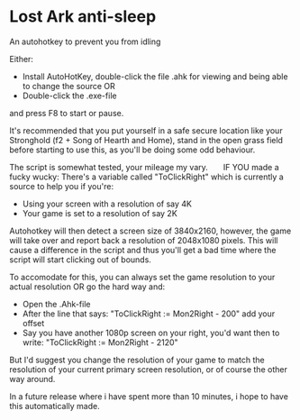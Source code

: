 # Lost Ark anti-sleep
An autohotkey to prevent you from idling

Either:
- Install AutoHotKey, double-click the file .ahk for viewing and being able to change the source OR
- Double-click the .exe-file

and press F8 to start or pause.

It's recommended that you put yourself in a safe secure location like your Stronghold (f2 + Song of Hearth and Home), stand in the open grass field before starting to use this, as you'll be doing some odd behaviour.

The script is somewhat tested, your mileage my vary.
 
 
 
IF YOU made a fucky wucky:
There's a variable called "ToClickRight" which is currently a source to help you if you're:
- Using your screen with a resolution of say 4K
- Your game is set to a resolution of say 2K

Autohotkey will then detect a screen size of 3840x2160, however, the game will take over and report back a resolution of 2048x1080 pixels.
This will cause a difference in the script and thus you'll get a bad time where the script will start clicking out of bounds.

To accomodate for this, you can always set the game resolution to your actual resolution OR go the hard way and:
- Open the .Ahk-file
- After the line that says: "ToClickRight := Mon2Right - 200" add your offset
- Say you have another 1080p screen on your right, you'd want then to write: "ToClickRight := Mon2Right - 2120"

But I'd suggest you change the resolution of your game to match the resolution of your current primary screen resolution, or of course the other way around.

In a future release where i have spent more than 10 minutes, i hope to have this automatically made.
